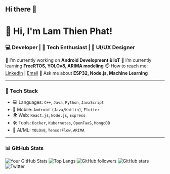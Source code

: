 ## Hi there 👋

<!--
**NeikoYekindar/NeikoYekindar** is a ✨ _special_ ✨ repository because its `README.md` (this file) appears on your GitHub profile.

Here are some ideas to get you started:

- 🔭 I’m currently working on ...
- 🌱 I’m currently learning ...
- 👯 I’m looking to collaborate on ...
- 🤔 I’m looking for help with ...
- 💬 Ask me about ...
- 📫 How to reach me: ...
- 😄 Pronouns: ...
- ⚡ Fun fact: ...
-->
# 👋 Hi, I'm Lam Thien Phat!
### 💻 Developer | 🚀 Tech Enthusiast | 🎨 UI/UX Designer

🔭 I’m currently working on **Android Development & IoT**
🌱 I’m currently learning **FreeRTOS, YOLOv8, ARIMA modeling**
📫 How to reach me: [LinkedIn](https://linkedin.com/in/yourprofile) | [Email](mailto:your.email@example.com)
💬 Ask me about **ESP32, Node.js, Machine Learning**

---
### 🚀 Tech Stack
- 💻 Languages: `C++`, `Java`, `Python`, `JavaScript`
- 📱 Mobile: `Android (Java/Kotlin)`, `Flutter`
- 🌍 Web: `React.js`, `Node.js`, `Express`
- 🛠 Tools: `Docker`, `Kubernetes`, `OpenFaaS`, `MongoDB`
- 🔬 AI/ML: `YOLOv8`, `TensorFlow`, `ARIMA`

---
### 📊 GitHub Stats
![Your GitHub Stats](https://github-readme-stats.vercel.app/api?username=NeikoYekindar&show_icons=true&theme=dark)
![Top Langs](https://github-readme-stats.vercel.app/api/top-langs/?username=NeikoYekindar&layout=compact&theme=dark)
![GitHub followers](https://img.shields.io/github/followers/NeikoYekindar?style=social)
![GitHub stars](https://img.shields.io/github/stars/NeikoYekindar?style=social)
![Twitter](https://img.shields.io/twitter/follow/yourtwitterhandle?style=social)

